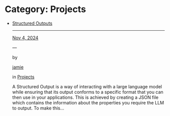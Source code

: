 Category: Projects
==================

*   [Structured Outputs](https://jmatthews.uk/blog/structured-outputs/)
    
    --------------------------------------------------------------------
    
    [Nov 4, 2024](https://jmatthews.uk/blog/structured-outputs/)
    
    —
    
    by
    
    [jamie](https://jmatthews.uk/blog/author/jamie/)
    
    in [Projects](https://jmatthews.uk/blog/category/projects/)
    
    A Structured Output is a way of interacting with a large language model while ensuring that its output conforms to a specific format that you can then use in your applications. This is achieved by creating a JSON file which contains the information about the properties you require the LLM to output. To make this…
